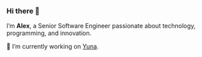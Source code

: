 ### Hi there 👋

I’m **Alex**, a Senior Software Engineer passionate about technology, programming, and innovation.  

🔭 I’m currently working on [Yuna](https://github.com/abianche/yuna).

<!--

![GitHub stats](https://github-readme-stats.vercel.app/api?username=abianche&show_icons=true&theme=default)
![Top Langs](https://github-readme-stats.vercel.app/api/top-langs/?username=abianche&layout=compact)

**abianche/abianche** is a ✨ _special_ ✨ repository because its `README.md` (this file) appears on your GitHub profile.

-->
